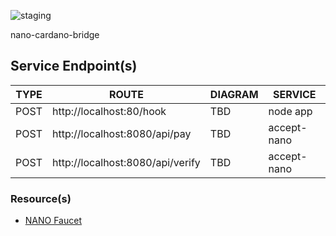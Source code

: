 ![staging](https://github.com/github/docs/actions/workflows/main.yml/badge.svg)

nano-cardano-bridge

## Service Endpoint(s)
| TYPE | ROUTE | DIAGRAM | SERVICE |
| ------ | ------ | ------ | ------ | 
| POST | http://localhost:80/hook| TBD | node app
| POST | http://localhost:8080/api/pay | TBD | accept-nano
| POST | http://localhost:8080/api/verify | TBD | accept-nano


### Resource(s)
- [NANO Faucet](https://nanodrop.io/)
